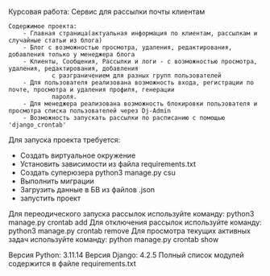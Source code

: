 Курсовая работа: Сервис для рассылки почты клиентам

    Содержимое проекта:
        - Главная страница(актуальная информация по клиентам, рассылкам и случайные статьи из блога)
        - Блог с возможностью просмотра, удаления, редактирования, добавления только у менеджера блога
        - Клиенты, Сообщения, Рассылки и логи - с возможностью просмотра, удаления, редактирования, добавления
                с разграничением для разных групп пользователей
        - Для пользователя реализована возможность входа, регистрации по почте, просмотра и удаления профиля, генерации
                пароля.
        - Для менеджера реализована возможность блокировки пользователя и просмотра списка пользователей через Dj-Admin
        - Возможность запускать рассылки по расписанию с помощью 'django_crontab'


Для запуска проекта требуется:
- Создать виртуальное окружение
- Установить зависимости из файла requirements.txt
- Создать суперюзера python3 manage.py csu
- Выполнить миграции
- Загрузить данные в БВ из файлов .json
- запустить проект

Для переодического запуска рассылок используйте команду: python3 manage.py crontab add
Для отключения рассылок используйте команду: python3 manage.py crontab remove
Для просмотра текущих активных задач используйте команду: python manage.py crontab show



Версия Python: 3.11.14
Версия Django: 4.2.5
Полный список модулей содержится в файле requirements.txt

